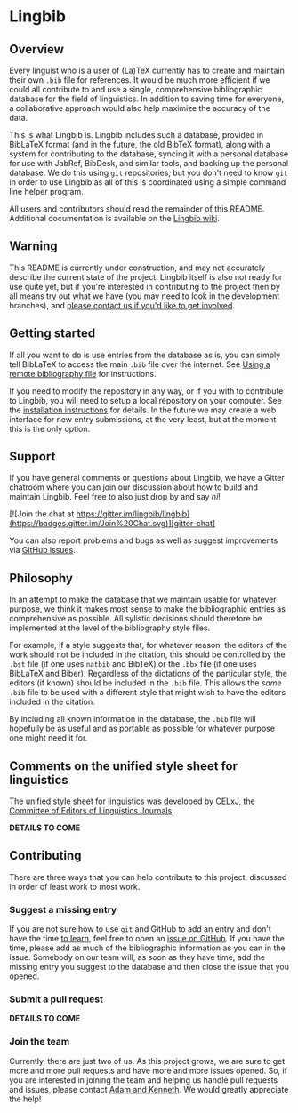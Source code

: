 # Lingbib

## Overview

Every linguist who is a user of (La)TeX currently has to create and maintain their own `.bib` file for references. It would be much more efficient if we could all contribute to and use a single, comprehensive bibliographic database for the field of linguistics. In addition to saving time for everyone, a collaborative approach would also help maximize the accuracy of the data.

This is what Lingbib is. Lingbib includes such a database, provided in BibLaTeX format (and in the future, the old BibTeX format), along with a system for contributing to the database, syncing it with a personal database for use with JabRef, BibDesk, and similar tools, and backing up the personal database. We do this using `git` repositories, but you don't need to know `git` in order to use Lingbib as all of this is coordinated using a simple command line helper program.

All users and contributors should read the remainder of this README. Additional documentation is available on the [Lingbib wiki][wiki].

## Warning

This README is currently under construction, and may not accurately describe the current state of the project. Lingbib itself is also not ready for use quite yet, but if you're interested in contributing to the project then by all means try out what we have (you may need to look in the development branches), and [please contact us if you'd like to get involved][email].

## Getting started

If all you want to do is use entries from the database as is, you can simply tell BibLaTeX to access the main `.bib` file over the internet. See [Using a remote bibliography file][remote-bibfile] for instructions.

If you need to modify the repository in any way, or if you with to contribute to Lingbib, you will need to setup a local repository on your computer. See the [installation instructions][install] for details. In the future we may create a web interface for new entry submissions, at the very least, but at the moment this is the only option.

## Support

If you have general comments or questions about Lingbib, we have a Gitter chatroom where you can join our discussion about how to build and maintain Lingbib. Feel free to also just drop by and say *hi*!

[![Join the chat at https://gitter.im/lingbib/lingbib](https://badges.gitter.im/Join%20Chat.svg)][gitter-chat]

You can also report problems and bugs as well as suggest improvements via [GitHub issues][issue].

## Philosophy

In an attempt to make the database that we maintain usable for whatever purpose, we think it makes most sense to make the bibliographic entries as comprehensive as possible. All sylistic decisions should therefore be implemented at the level of the bibliography style files.

For example, if a style suggests that, for whatever reason, the editors of the work should not be included in the citation, this should be controlled by the `.bst` file (if one uses `natbib` and BibTeX) or the `.bbx` file (if one uses BibLaTeX and Biber). Regardless of the dictations of the particular style, the editors (if known) should be included in the `.bib` file. This allows the *same* `.bib` file to be used with a different style that might wish to have the editors included in the citation.

By including all known information in the database, the `.bib` file will hopefully be as useful and as portable as possible for whatever purpose one might need it for.

## Comments on the unified style sheet for linguistics

The [unified style sheet for linguistics][uss] was developed by [CELxJ, the Committee of Editors of Linguistics Journals][CELxJ].

**DETAILS TO COME**

## Contributing

There are three ways that you can help contribute to this project, discussed in order of least work to most work.

### Suggest a missing entry

If you are not sure how to use `git` and GitHub to add an entry and don't have the time [to learn][pr], feel free to open an [issue on GitHub][issue]. If you have the time, please add as much of the bibliographic information as you can in the issue. Somebody on our team will, as soon as they have time, add the missing entry you suggest to the database and then close the issue that you opened.

### Submit a pull request

**DETAILS TO COME**

### Join the team

Currently, there are just two of us. As this project grows, we are sure to get more and more pull requests and have more and more issues opened. So, if you are interested in joining the team and helping us handle pull requests and issues, please contact [Adam and Kenneth][email]. We would greatly appreciate the help!

[lingbib]: https://github.com/lingbib/lingbib
[wiki]: https://github.com/lingbib/lingbib/wiki
[remote-bibfile]: https://github.com/lingbib/lingbib/wiki/Using-a-remote-bibliography-file
[install]: installation.md
[phil]: #philosophy
[ussl]: #comments-on-the-unified-style-sheet-for-linguistics
[uss]: http://celxj.org/downloads/UnifiedStyleSheet.pdf
[CELxJ]: http://celxj.org/
[use]: https://github.com/lingbib/lingbib#using-the-bib-file
[contrib]: #contributing
[pr]: #submit-a-pull-request
[gitter-chat]: https://gitter.im/lingbib/lingbib?utm_source=badge&utm_medium=badge&utm_campaign=pr-badge&utm_content=badge
[issue]: https://github.com/lingbib/lingbib/issues
[email]: mailto:adam.liter@gmail.com,khanson679@gmail.com
